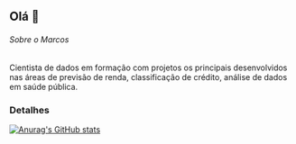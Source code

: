 ## Olá 👋

###### Sobre o Marcos

Cientista de dados em formação com projetos os principais desenvolvidos nas áreas de previsão de renda, classificação de crédito, análise de dados em saúde pública.

### Detalhes

[![Anurag's GitHub stats](https://github-readme-stats.vercel.app/api?username=MarcosFernandesRocha&show_icons=true&theme=dark)](https://github.com/anuraghazra/github-readme-stats)
